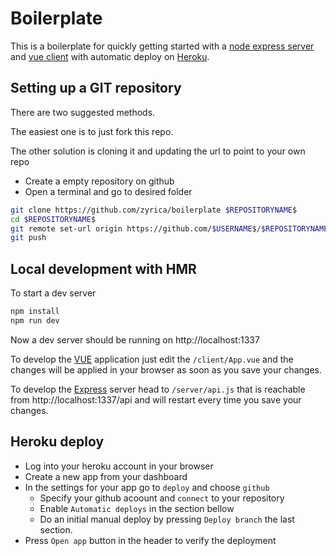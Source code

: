 # Boilerplate
This is a boilerplate for quickly getting started with a [node express server](https://expressjs.com/) and [vue client](https://vuejs.org/) with automatic deploy on [Heroku](https://heroku.com/).

## Setting up a GIT repository
There are two suggested methods.

The easiest one is to just fork this repo.

The other solution is cloning it and updating the url to point to your own repo
- Create a empty repository on github
- Open a terminal and go to desired folder
```bash
git clone https://github.com/zyrica/boilerplate $REPOSITORYNAME$
cd $REPOSITORYNAME$
git remote set-url origin https://github.com/$USERNAME$/$REPOSITORYNAME$
git push
```

## Local development with HMR

To start a dev server
```bash
npm install
npm run dev
```

Now a dev server should be running on http://localhost:1337

To develop the [VUE](https://vuejs.org/) application just edit the `/client/App.vue` and the changes will be applied in your browser as soon as you save your changes.

To develop the [Express](https://expressjs.com/) server head to `/server/api.js` that is reachable from http://localhost:1337/api and will restart every time you save your changes.

## Heroku deploy
- Log into your heroku account in your browser
- Create a new app from your dashboard
- In the settings for your app go to `deploy` and choose `github`
  - Specify your github acoount and `connect` to your repository
  - Enable `Automatic deploys` in the section bellow
  - Do an initial manual deploy by pressing `Deploy branch` the last section.
- Press `Open app` button in the header to verify the deployment
